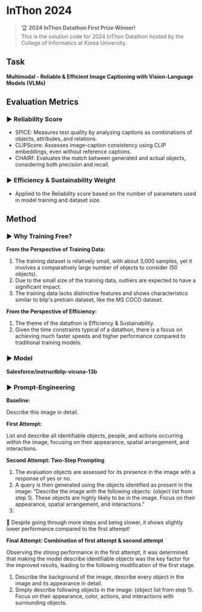 # InThon 2024
> 🏆 **2024 InThon Datathon First Prize Winner!**  
> This is the solution code for 2024 InThon Datathon hosted by the College of Informatics at Korea University.

## Task
**Multimodal - Reliable & Efficient Image Captioning with Vision-Language Models (VLMs)**

## Evaluation Metrics
### ▶️ Reliability Score
- SPICE: Measures text quality by analyzing captions as combinations of objects, attributes, and relations.
- CLIPScore: Assesses image-caption consistency using CLIP embeddings, even without reference captions.
- CHAIRf: Evaluates the match between generated and actual objects, considering both precision and recall.
### ▶️ Efficiency & Sustainability Weight
- Applied to the Reliability score based on the number of parameters used in model training and dataset size.

## Method
### ▶️ Why Training Free?
**From the Perspective of Training Data:**
1. The training dataset is relatively small, with about 3,000 samples, yet it involves a comparatively large number of objects to consider (50 objects).
2. Due to the small size of the training data, outliers are expected to have a significant impact.
3. The training data lacks distinctive features and shows characteristics similar to blip's pretrain dataset, like the MS COCO dataset.
   
**From the Perspective of Efficiency:**
1. The theme of the datathon is Efficiency & Sustainability.
2. Given the time constraints typical of a datathon, there is a focus on achieving much faster speeds and higher performance compared to traditional training models.

### ▶️ Model
**Salesforce/instructblip-vicuna-13b**

### ▶️ Prompt-Engineering
**Baseline:**

Describe this image in detail. 

**First Attempt:**

List and describe all identifiable objects, people, and actions occurring within the image, focusing on their appearance, spatial arrangement, and interactions.

**Second Attempt: Two-Step Prompting**

1. The evaluation objects are assessed for its presence in the image with a response of yes or no.
2. A query is then generated using the objects identified as present in the image: "Describe the image with the following objects: {object list from step 1}. These objects are highly likely to be in the image. Focus on their appearance, spatial arrangement, and interactions."
3. 
🚨 Despite going through more steps and being slower, it shows slightly lower performance compared to the first attempt!

**Final Attempt: Combination of first attempt & second attempt**

Observing the strong performance in the first attempt, it was determined that making the model describe identifiable objects was the key factor for the improved results, leading to the following modification of the first stage.
1. Describe the background of the image, describe every object in the image and its appearance in detail.
2. Simply describe following objects in the image: {object list from step 1}. Focus on their appearance, color, actions, and interactions with surrounding objects. 
